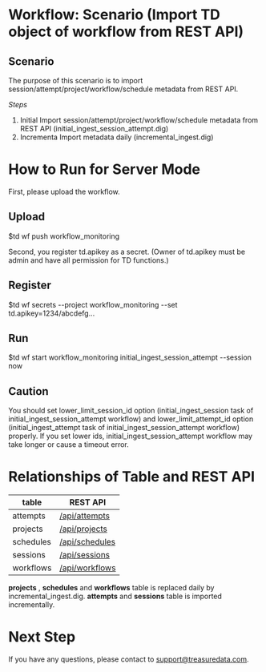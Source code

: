 # Workflow: Scenario (Import TD object of workflow from REST API)

## Scenario

The purpose of this scenario is to import session/attempt/project/workflow/schedule metadata from REST API.

*Steps*
1. Initial Import session/attempt/project/workflow/schedule metadata from REST API (initial_ingest_session_attempt.dig)
2. Incrementa Import metadata daily (incremental_ingest.dig)

# How to Run for Server Mode

First, please upload the workflow.

## Upload
  $td wf push workflow_monitoring

Second, you register td.apikey as a secret. (Owner of td.apikey must be admin and have all permission for TD functions.)

## Register
  $td wf secrets --project workflow_monitoring --set td.apikey=1234/abcdefg...

## Run
  $td wf start workflow_monitoring initial_ingest_session_attempt --session now

## Caution
You should set lower_limit_session_id option (initial_ingest_session task of initial_ingest_session_attempt workflow) and lower_limit_attempt_id option (initial_ingest_attempt task of initial_ingest_session_attempt workflow) properly. If you set lower ids, initial_ingest_session_attempt workflow may take longer or cause a timeout error.

# Relationships of Table and REST API

| table | REST API|
| ----- | --------|
| attempts  | [/api/attempts](https://docs.digdag.io/api/) |
| projects | [/api/projects](https://docs.digdag.io/api/) |
| schedules | [/api/schedules](https://docs.digdag.io/api/) |
| sessions | [/api/sessions](https://docs.digdag.io/api/) |
| workflows | [/api/workflows](https://docs.digdag.io/api/) |

**projects** , **schedules** and **workflows** table is replaced daily by incremental_ingest.dig.
**attempts** and **sessions** table is imported incrementally.

# Next Step
If you have any questions, please contact to support@treasuredata.com.
